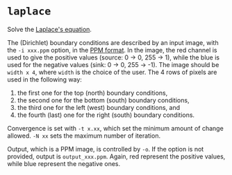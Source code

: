 # `laplace`

Solve the [Laplace's equation](https://en.wikipedia.org/wiki/Laplace%27s_equation).

The (Dirichlet) boundary conditions are described by an input image, with the `-i xxx.ppm` option, in the [PPM format](http://netpbm.sourceforge.net/doc/ppm.html).
In the image, the red channel is used to give the positive values (source: 0 → 0, 255 → 1),
while the blue is used for the negative values (sink: 0 → 0, 255 → -1).
The image should be `width x 4`, where `width` is the choice of the user. The 4 rows of pixels are used in the following way:

1. the first one for the top (north) boundary conditions,
2. the second one for the bottom (south) boundary conditions,
3. the third one for the left (west) boundary conditions, and
4. the fourth (last) one for the right (south) boundary conditions.

Convergence is set with `-t x.xx`, which set the minimum amount of change allowed. `-N xx` sets the maximum number of iteration.

Output, which is a PPM image, is controlled by `-o`. If the option is not provided, output is `output_xxx.ppm`.
Again, red represent the positive values, while blue represent the negative ones.